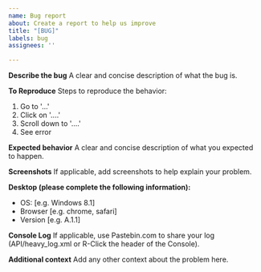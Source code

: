 ```yaml
---
name: Bug report
about: Create a report to help us improve
title: "[BUG]"
labels: bug
assignees: ''

---
```


**Describe the bug**
A clear and concise description of what the bug is.

**To Reproduce**
Steps to reproduce the behavior:
1. Go to '...'
2. Click on '....'
3. Scroll down to '....'
4. See error

**Expected behavior**
A clear and concise description of what you expected to happen.

**Screenshots**
If applicable, add screenshots to help explain your problem.

**Desktop (please complete the following information):**
 - OS: [e.g. Windows 8.1]
 - Browser [e.g. chrome, safari]
 - Version [e.g. A.1.1]

**Console Log**
If applicable, use Pastebin.com to share your log (API/heavy_log.xml or R-Click the header of the Console).

**Additional context**
Add any other context about the problem here.
